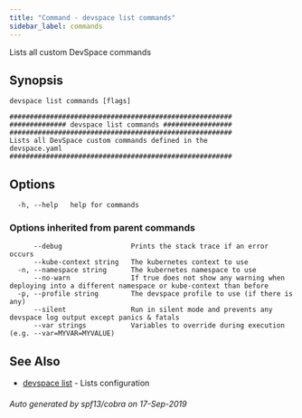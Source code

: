 ```yaml
---
title: "Command - devspace list commands"
sidebar_label: commands
---
```



Lists all custom DevSpace commands

## Synopsis


```
devspace list commands [flags]
```

```
#######################################################
############## devspace list commands #################
#######################################################
Lists all DevSpace custom commands defined in the 
devspace.yaml
#######################################################
```
## Options

```
  -h, --help   help for commands
```

### Options inherited from parent commands

```
      --debug                 Prints the stack trace if an error occurs
      --kube-context string   The kubernetes context to use
  -n, --namespace string      The kubernetes namespace to use
      --no-warn               If true does not show any warning when deploying into a different namespace or kube-context than before
  -p, --profile string        The devspace profile to use (if there is any)
      --silent                Run in silent mode and prevents any devspace log output except panics & fatals
      --var strings           Variables to override during execution (e.g. --var=MYVAR=MYVALUE)
```

## See Also

* [devspace list](/docs/cli/commands/devspace_list)	 - Lists configuration

###### Auto generated by spf13/cobra on 17-Sep-2019
